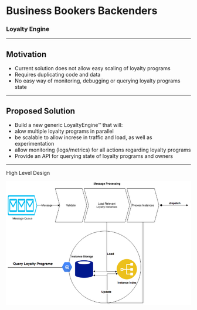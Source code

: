 
<!-- .slide: data-background-image="assets/gitpitch-audience.jpg" data-background-size="100% 100%" data-background-color=" " data-state="bg-img-opacity-15" -->
# Business Bookers Backenders

### Loyalty Engine

---

<!-- .slide: data-background-image="assets/gitpitch-audience.jpg" data-background-size="100% 100%" data-background-color=" " data-state="bg-img-opacity-15" -->

## Motivation

- Current solution does not allow easy scaling of loyalty programs  <!-- .element: class="fragment" -->
- Requires duplicating code and data  <!-- .element: class="fragment" -->
- No easy way of monitoring, debugging or querying loyalty programs state <!-- .element: class="fragment" -->

---

<!-- .slide: data-background-image="assets/gitpitch-audience.jpg" data-background-size="100% 100%" data-background-color=" " data-state="bg-img-opacity-15" -->


## Proposed Solution

- Build a new generic LoyaltyEngine™ that will:
 - alow multiple loyalty programs in parallel <!-- .element: class="fragment" -->
 - be scalable to allow increse in traffic and load, as well as experimentation <!-- .element: class="fragment" -->
 - allow monitoring (logs/metrics) for all actions regarding loyalty programs <!-- .element: class="fragment" -->
 - Provide an API for querying state of loyalty programs and owners <!-- .element: class="fragment" -->

---
<!-- .slide: data-background-image="assets/gitpitch-audience.jpg" data-background-size="100% 100%" data-background-color=" " data-state="bg-img-opacity-15" -->

<p><span class="menu-title slide-title">High Level Design</span></p>

![LoyaltyEngine](assets/LoyaltyEngine.png)
